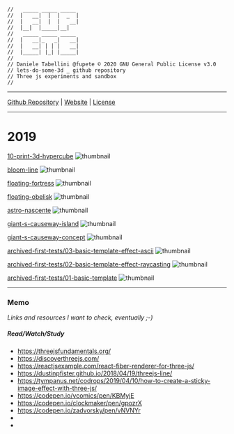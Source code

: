```
//   _____ _____ _____  
//  |   __|  |  |  _  |    
//  |   __|  |  |   __|  
//  |__|  |_____|__|     
//   _____ _____ _____  
//  |   __|_   _|   __|  
//  |   __| | | |   __|  
//  |_____| |_| |_____|    
//                       
// Daniele Tabellini @fupete © 2020 GNU General Public License v3.0
// lets-do-some-3d _ github repository
// Three js experiments and sandbox
//
```
-----

[Github Repository](https://github.com/Fupete/lets-do-some-3d) | [Website](https://fupete.github.io/lets-do-some-3d/) | [License](https://github.com/Fupete/lets-do-some-3d/blob/master/LICENSE)

-----

# 2019

[10-print-3d-hypercube](./10-print-3d-hypercube)
![thumbnail](./10-print-3d-hypercube/10-print-3d-hypercube.png)

[bloom-line](./bloom-line)
![thumbnail](./bloom-line/bloom-line.png)

[floating-fortress](./floating-fortress)
![thumbnail](./floating-fortress/floating-fortress.png)

[floating-obelisk](./floating-obelisk)
![thumbnail](./floating-obelisk/floating-obelisk.png)

[astro-nascente](./astro-nascente)
![thumbnail](./astro-nascente/astro-nascente.png)

[giant-s-causeway-island](./giant-s-causeway-island)
![thumbnail](./giant-s-causeway-island/giant-s-causeway-island.png)

[giant-s-causeway-concept](./giant-s-causeway-concept)
![thumbnail](./giant-s-causeway-concept/giant-s-causeway-concept.png)

[archived-first-tests/03-basic-template-effect-ascii](./archived-first-tests/03-basic-template-effect-ascii)
![thumbnail](./archived-first-tests/03-basic-template-effect-ascii/03-basic-template-effect-ascii.png)

[archived-first-tests/02-basic-template-effect-raycasting](./archived-first-tests/02-basic-template-raycasting)
![thumbnail](./archived-first-tests/02-basic-template-raycasting/02-basic-template-raycasting.png)

[archived-first-tests/01-basic-template](./archived-first-tests/01-basic-template)
![thumbnail](./archived-first-tests/01-basic-template/01-basic-template.png)

------

### Memo
_Links and resources I want to check, eventually ;-)_ 

##### Read/Watch/Study
- https://threejsfundamentals.org/
- https://discoverthreejs.com/
- https://reactjsexample.com/react-fiber-renderer-for-three-js/
- https://dustinpfister.github.io/2018/04/19/threejs-line/
- https://tympanus.net/codrops/2019/04/10/how-to-create-a-sticky-image-effect-with-three-js/
- https://codepen.io/vcomics/pen/KBMyjE
- https://codepen.io/clockmaker/pen/gpozrX
- https://codepen.io/zadvorsky/pen/vNVNYr
-
-

